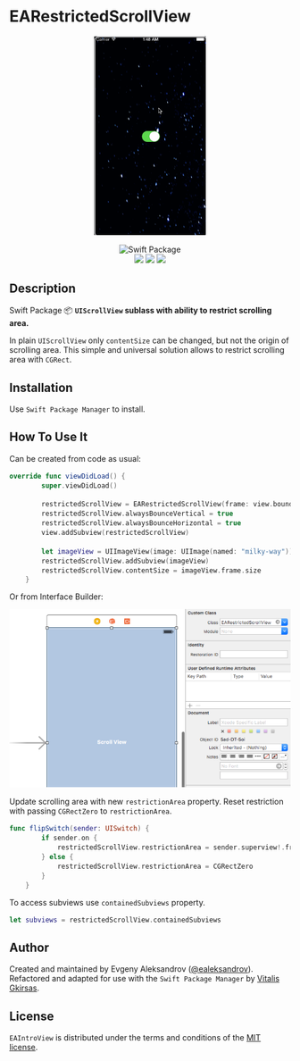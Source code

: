 # EARestrictedScrollView

<p align="center">
<img src="Images/Demo.gif" width="200"/>
</p>

<p align="center">
<img src="https://img.shields.io/badge/SPM-Swift%20Package-FA7343?logo=Swift&style=for-the-badge&logoColor=white" alt="Swift Package">
<br>
<img src="https://img.shields.io/github/v/tag/epitonium/EARestrictedScrollView?color=9BD600&label=Release">
<img src="https://img.shields.io/badge/platform-iOS%20-4BC51D.svg?style=flat">
<img src="https://img.shields.io/badge/license-MIT-3a3a3a">
</p>

## Description

Swift Package 📦 **`UIScrollView` sublass with ability to restrict scrolling area.**

In plain `UIScrollView` only `contentSize` can be changed, but not the origin of scrolling area. This simple and universal solution allows to restrict scrolling area with `CGRect`.

## Installation

Use `Swift Package Manager` to install.

## How To Use It

Can be created from code as usual:

```swift
override func viewDidLoad() {
        super.viewDidLoad()
        
        restrictedScrollView = EARestrictedScrollView(frame: view.bounds)
        restrictedScrollView.alwaysBounceVertical = true
        restrictedScrollView.alwaysBounceHorizontal = true
        view.addSubview(restrictedScrollView)
        
        let imageView = UIImageView(image: UIImage(named: "milky-way"))
        restrictedScrollView.addSubview(imageView)
        restrictedScrollView.contentSize = imageView.frame.size
    }
```

Or from Interface Builder:

![IB screenshot](Images/ScreenshotIB.png)

Update scrolling area with new `restrictionArea` property. Reset restriction with passing `CGRectZero` to `restrictionArea`.

```swift
func flipSwitch(sender: UISwitch) {
        if sender.on {
            restrictedScrollView.restrictionArea = sender.superview!.frame
        } else {
            restrictedScrollView.restrictionArea = CGRectZero
        }
    }
```

To access subviews use `containedSubviews` property.

```swift
let subviews = restrictedScrollView.containedSubviews
```

## Author

Created and maintained by Evgeny Aleksandrov ([@ealeksandrov](https://twitter.com/ealeksandrov)). Refactored and adapted for use with the `Swift Package Manager` by [Vitalis Gkirsas](https://github.com/epitonium).

## License

`EAIntroView` is distributed under the terms and conditions of the [MIT license](https://github.com/SVProgressHUD/SVProgressHUD/blob/master/LICENSE).
